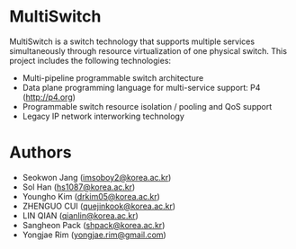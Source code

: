 # MultiSwitch
MultiSwitch is a switch technology that supports multiple services simultaneously through resource virtualization of one physical switch. This project includes the following technologies:
- Multi-pipeline programmable switch architecture
- Data plane programming language for multi-service support: P4 (http://p4.org)
- Programmable switch resource isolation / pooling and QoS support
- Legacy IP network interworking technology

# Authors
- Seokwon Jang (imsoboy2@korea.ac.kr)
- Sol Han (hs1087@korea.ac.kr)
- Youngho Kim (drkim05@korea.ac.kr)
- ZHENGUO CUI (quejinkook@korea.ac.kr)
- LIN QIAN (qianlin@korea.ac.kr)
- Sangheon Pack (shpack@korea.ac.kr)
- Yongjae Rim (yongjae.rim@gmail.com)
